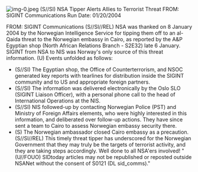 ![img-0.jpeg](img-0.jpeg)
(S//SI) NSA Tipper Alerts Allies to Terrorist Threat
FROM: SIGINT Communications
Run Date: 01/20/2004

FROM: SIGINT Communications
(S//SI//REL) NSA was thanked on 8 January 2004 by the Norwegian Intelligence Service for tipping them off to an al-Qaida threat to the Norwegian embassy in Cairo, as reported by the A\&P Egyptian shop (North African Relations Branch - S2E32) late 6 January. SIGINT from NSA to NIS was Norway's only source of this threat information.
(U) Events unfolded as follows:

- (S//SI) The Egyptian shop, the Office of Counterterrorism, and NSOC generated key reports with tearlines for distribution inside the SIGINT community and to US and appropriate foreign partners.
- (S//SI) The information was delivered electronically by the Oslo SLO (SIGINT Liaison Officer), with a personal phone call to the head of International Operations at the NIS.
- (S//SI) NIS followed-up by contacting Norwegian Police (PST) and Ministry of Foreign Affairs elements, who were highly interested in this information, and deliberated over follow-up actions. They have since sent a team to Cairo to assess Norwegian embassy security there.
- (S) The Norwegian ambassador closed Cairo embassy as a precaution.
(S//SI//REL) This timely threat tipper has underscored for the Norwegian Government that they may truly be the targets of terrorist activity, and they are taking steps accordingly. Well done to all NSA'ers involved!
"(U//FOUO) SIDtoday articles may not be republished or reposted outside NSANet without the consent of S0121 (DL sid_comms)."

